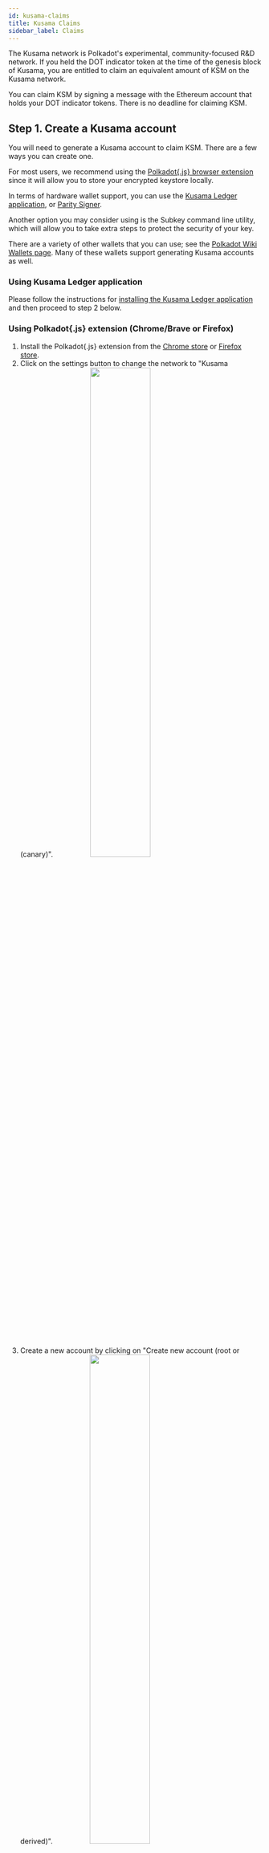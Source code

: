 ```yaml
---
id: kusama-claims
title: Kusama Claims
sidebar_label: Claims
---
```


The Kusama network is Polkadot's experimental, community-focused R&D network. If you held the DOT
indicator token at the time of the genesis block of Kusama, you are entitled to claim an equivalent
amount of KSM on the Kusama network.

You can claim KSM by signing a message with the Ethereum account that holds your DOT indicator
tokens. There is no deadline for claiming KSM.

## Step 1. Create a Kusama account

You will need to generate a Kusama account to claim KSM. There are a few ways you can create one.

For most users, we recommend using the
[Polkadot{.js} browser extension](https://chrome.google.com/webstore/detail/polkadot%7Bjs%7D-extension/mopnmbcafieddcagagdcbnhejhlodfdd?hl=en)
since it will allow you to store your encrypted keystore locally.

In terms of hardware wallet support, you can use the [Kusama Ledger application](kusama-ledger), or
[Parity Signer](https://wiki.polkadot.network/docs/en/learn-account-generation#parity-signer).

Another option you may consider using is the Subkey command line utility, which will allow you to
take extra steps to protect the security of your key.

There are a variety of other wallets that you can use; see the
[Polkadot Wiki Wallets page](https://wiki.polkadot.network/docs/en/build-wallets). Many of these
wallets support generating Kusama accounts as well.

### Using Kusama Ledger application

Please follow the instructions for [installing the Kusama Ledger application](kusama-ledger) and
then proceed to step 2 below.

### Using Polkadot{.js} extension (Chrome/Brave or Firefox)

1. Install the Polkadot{.js} extension from the
   [Chrome store](https://chrome.google.com/webstore/detail/polkadot%7Bjs%7D-extension/mopnmbcafieddcagagdcbnhejhlodfdd?hl=en)
   or [Firefox store](https://addons.mozilla.org/en-US/firefox/addon/polkadot-js-extension/).
2. Click on the settings button to change the network to "Kusama (canary)".
   <img src="/img/kusama/kusama_polkadotjs_add_account-1.png" width=50% style="margin-left: 70px;"/>
3. Create a new account by clicking on "Create new account (root or derived)".
   <img src="/img/kusama/kusama_polkadotjs_create.png" width=50% style="margin-left: 70px;"/>
4. Uncheck the option to create an account dervied from another seed.
   <img src="/img/kusama/kusama_polkadotjs_uncheck.png" width=50% style="margin-left: 70px;"/>
5. Copy the seed phrase and store it somewhere safe. Don't share the seed phrase with anyone, you
   can use it to access your account if you forget your password or want to import your account
   again.
   <img src="/img/kusama/kusama_polkadotjs_mnemonicseed.jpg" width=50% style="margin-left: 70px;"/>
6. Enter a name for the account and type a strong password (at least 6 characters).
   <img src="/img/kusama/kusama_polkadotjs_final_account.png" width=50% style="margin-left: 70px;"/>
7. Click on "Add the account with the generated seed".
8. You can copy the account's address to the clipboard by clicking on its identicon.

### Using Subkey

#### Installation

You can install Subkey with this one-line command:

```
cargo install --force --git https://github.com/paritytech/substrate subkey
```

Note that you will already have had to install the proper Rust version and dependencies. If you have
not done so, or experience problems installing using that command, run the following commands first,
and then re-try the previous command:

```
curl https://sh.rustup.rs -sSf | sh

rustup update nightly
rustup target add wasm32-unknown-unknown --toolchain nightly
rustup update stable
cargo install --git https://github.com/alexcrichton/wasm-gc
```

Alternatively, you can build Subkey from the source code.

1. Follow the build instructions for
   [Substrate](https://substrate.dev/docs/en/knowledgebase/getting-started).
2. When building, only build Subkey by typing `cargo build -p subkey`.
3. The executable is `./target/debug/subkey`.

#### Usage

You can use Subkey on a computer that is not connected to the internet for added security.

The command `subkey --network kusama generate` will generate a new key-pair. If you want to be more
secure, use 24 words, `subkey --network kusama generate --words 24`.

```
$ subkey --network kusama generate
Secret phrase `lobster flock few equip connect boost excuse glass machine find wonder tattoo` is account:
  Secret seed: 0x95b90eb1344e3aea40f4a6dc81622901a2ac39efb331c41db10c311bb9b46927
  Public key (hex): 0xfe7fce341ff73e1db537daa4cc8c539997a8b0654b06cb81c47e4f067f55a65a
  Address (SS58): JL1eTcbzuZP99FjeySkDrMygNREPdbhRyV7iD5AsV4fDRcg
```

The `Address (SS58)` field is what you should use to claim your KSM tokens. Never share your
`Secret phrase` or `Secret seed`, as these can both control your funds.

NOTE: Previous versions of Subkey only generated Substrate addresses. If you do not want to generate
a new seed, you can convert the Substrate address to a Kusama address by following
[this section](#kusama-from-substrate-address).

See the [Subkey documentation](https://substrate.dev/docs/en/knowledgebase/integrate/subkey) or
enter `subkey --help` for more usage examples.

### Using Polkadot-JS UI

1. Open up the [Polkadot-JS UI](https://polkadot.js.org/apps) and navigate to the top left corner of
   the navigation. This will open up a panel of network options to select from. Select on "Kusama",
   either from Parity or Web3 Foundation, then "Switch".

2. Navigate to the [Polkadot-JS UI Accounts Tab](https://polkadot.js.org/apps/#/accounts) and click
   on the "Add account" button.

![kusama add account](assets/kusama/kusama_add_account.png)

3. Enter a name for your account and create a secure password. This password will be used to decrypt
   your account. The required text fields to complete are highlighted in pink.

![kusama create account](assets/kusama/kusama_create_account.png)

4. Ignore the advanced options unless you want to change the type of cryptography used for your keys
   (we recommend "Schnorrkel (sr25519)"). You will have to enter an Account Name and a password to
   protect your account. Be sure to select a secure and hard-to-guess password. Note that anything
   will be accepted as a password here. Please note: There are no checks to see if it is long enough
   or secure. You will need this password for any future interaction with or transaction from this
   account.

5. Click "Save" and "Create and backup account".

![kusama save backup](assets/kusama/kusama_backup_account.png)

6. Save your encrypted keystore locally. Ideally, you would also save it on an external hard drive
   or thumb drive, or print it out and be able to re-enter it later. You should not store it in
   cloud storage, email it to yourself, etc. You can use this backup file to restore your account.
   The seed in the backup file is not readable unless it is decrypted with the password.

7. The account now appears in your Accounts tab and is backed up to the keystore you just saved.

8. Click on the DOT identicon to copy the address to the clipboard.
   ![kusama copy address](assets/kusama/kusama_copy_address.png)

### Using Polkawallet

1. Install [Polkawallet](https://polkawallet.io). Click "Download" and select the link corresponding
   to the platform you are using. On Android you may need to allow installing apps from external
   sources. On iOS, you may need to "trust" Polkawallet in the "General > Profiles & Device
   Management > Enterprise App" section before running the app.

2. Once the app is open, copy the seed phrase and store it in a safe place. Don't share the seed
   phrase with anyone, you can use it to access your account if you forget your password or
   otherwise lose your keystore.

<img src="/img/kusama/polkawallet-create-account.jpg" width=50% />

3. Name your account and make a strong password, make sure to write it down in another place, then
   click "Save".

4. You will be asked to confirm your seed phrase - this is to make sure you have copied it somewhere
   safe.

5. Click on the pink QR Code symbol and select "Copy address" to copy your address to clipboard.

<img src="/img/kusama/polkawallet-accounts-page.jpg" width=50% />
<img src="/img/kusama/polkawallet-copy-address.jpg" width=50% />

6. [Get the Kusama address from the Substrate address.](#kusama-from-substrate-address)

### Kusama from Substrate address

If you used one of the generation methods that gave you a generic Substrate address (begins with a
`5`), then you will need to take an extra step to turn this into the properly encoded Kusama
address.

1. Copy your Substrate generic address to the clipboard.
2. Go to the [Polkadot-JS UI](https://polkadot.js.org/apps).
3. Go to the "Settings" tab and find the configuration for "address network prefix".
4. Select "Substrate (development)" and click "Save and reload".
5. Go to the "Address book" and click the "Add contact" button.
6. Enter your address and give it a name like "My Address".
7. Go back to the "Settings" tab and select the "Kusama (canary)" option in "address network prefix"
   and click "Save and reload".
8. Go back to the "Address book" and find the account you just added (it will have the same name).
9. The address is now formatted as a Kusama address.

## Step 2. Get KSM tokens

There are two methods to claim KSM.

### DOT Holders

Those who participated in the Polkadot sales and have been allocated DOT indicator tokens can claim
a proportional amount of KSM on the Kusama Network.

To do this you must sign a message containing the address of your Kusama account. You can do this by
using the Polkadot-JS UI [Claims app](https://polkadot.js.org/apps/#/claims).

#### Generate a Kusama address

If you haven't already done so, you will need to generate a Kusama address. See
[step 1 above](kusama-claims#step-1-create-a-kusama-account) for detailed instructions first.

#### Claiming your KSM with MyCrypto

The Polkadot-JS [Claims app](https://polkadot.js.org/apps/#/claims) helps you sign a message from
MyCrypto. MyCrypto is good to use in case you have stored the key to the Ethereum account holding
your DOT indicator tokens on a hardware device like a Ledger Nano S or a Trezor. It also supports
raw private keys, mnemonics and the Parity signer.

> **NOTICE**: It is much more secure to download and use the MyCrypto app locally. Please make sure
> to download the latest version for your operating system. You can always find the most up-to-date
> releases of the desktop app on their
> [releases page](https://github.com/MyCryptoHQ/MyCrypto/releases).

Once you've downloaded MyCrypto and have it running locally (we recommend an air-gapped computer for
maximum security), you can start by navigating to the Claims app on the Polkadot-JS UI. Select the
account you would like to claim the KSM into and click the blue "Continue" button to proceed. Your
screen should look something like this:

![Claim Step 1](assets/kusama/claim/claim-1.png)

The hex encoded string that follows the sentence: "Pay KSM to the Kusama account:" is the
hex-encoded public key of your Kusama account, minus the `0x` prefix. To verify that the public key
is correct you can use the Subkey tool to inspect your address.

The next step is to go to the MyCrypto application and click on "Sign & Verify Message" tab. This
will prompt you to select a method for unlocking your wallet. After unlocking your wallet, you will
copy and paste the outputted sentence into the input box.

![Claim Step 2](assets/kusama/claim/claim-2.png)

When you click "Sign Message" you will get a JSON output like the below:

![Claim Step 3](assets/kusama/claim/claim_3.png)

Copy and paste the JSON output of the signed message from MyCrypto into the input box on the
Polkadot-JS UI and click "Confirm Claim."

![Claim Step 3](assets/kusama/claim/claim-3.png)

At this point you will see a success message if everything went right and your KSM will now be in
the account that you claimed to. Congratulations you can now participate in aspects of the Kusama
network such as [governance](learn-governance) and [staking](learn-staking). During the soft launch
period balance transfers will not be enabled.

![Claim Step 4](assets/kusama/claim/claim-4.png)]

#### Verifying your Claim

After you make an on-chain claim for KSM, your balance should be updated on Polkadot-JS Apps
immediately.

Having trouble? Get support in the KSM
[Claims Support](https://riot.im/app/#/room/#KSMAClaims:polkadot.builders) channel.

### Third Party Claims Processes

**We do not recommend using a third-party app or process to perform your claim or acquire KSM.**

Claiming using a third-party process can lead to the loss of your allocation, therefore we cannot
recommend using any third party apps to do so. Manually specifying your transaction data, as
specified in our claims process, is the only way to be certain you will receive your allocation.

